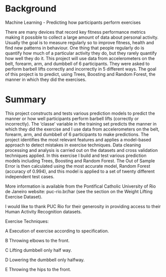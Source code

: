 # Background
Machine Learning - Predicting how participants perform exercises

There are many devices that record key fitness performance metrics making it possible to collect a large amount of data about personal activity. Usually the goal is to measure regularly so to improve fitness, health and find new patterns in behaviour.
One thing that people regularly do is quantify how much of a particular activity they do, but they rarely quantify how well they do it. This project will use data from accelerometers on the belt, forearm, arm, and dumbbell of 6 participants. They were asked to perform barbell lifts correctly and incorrectly in 5 different ways. The goal of this project is to predict, using Trees, Boosting and Random Forest, the manner in which they did the exercises.

# Summary
This project constructs and tests various prediction models to predict the manner or how well participants perform barbell lifts (correctly or incorrectly). The ‘classe’ variable in the training set predicts the manner in which they did the exercise and I use data from accelerometers on the belt, forearm, arm, and dumbbell of 6 participants to make predictions. The project identifies the most relevant features and applies a model-based approach to detect mistakes in exercise techniques. Data cleaning processing and analysis is carried out on the datasets and cross validation techniques applied. In this exercise I build and test various prediction models including Trees, Boosting and Random Forest. The Out of Sample Error is then calculated using the most accurate model, Random Forest (accuracy of 0.994), and this model is applied to a set of twenty different independent test cases.

More information is available from the Pontifical Catholic University of Rio de Janeiro website: puc-rio.br/har (see the section on the Weight Lifting Exercise Dataset).

I would like to thank PUC Rio for their generosity in providing access to their Human Activity Recognition datasets.

Exercise Techniques:

A Execution of exercise according to specification.

B Throwing elbows to the front.

C Lifting dumbbell only half way.

D Lowering the dumbbell only halfway.

E Throwing the hips to the front.
